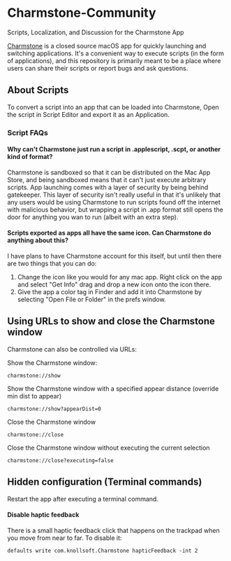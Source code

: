 # Charmstone-Community
Scripts, Localization, and Discussion for the Charmstone App

[Charmstone](https://charmstone.app) is a closed source macOS app for quickly launching and switching applications. It's a convenient way to execute scripts (in the form of applications), and this repository is primarily meant to be a place where users can share their scripts or report bugs and ask questions.

## About Scripts
To convert a script into an app that can be loaded into Charmstone, Open the script in Script Editor and export it as an Application.

### Script FAQs
#### Why can't Charmstone just run a script in .applescript, .scpt, or another kind of format?
Charmstone is sandboxed so that it can be distributed on the Mac App Store, and being sandboxed means that it can't just execute arbitrary scripts. App launching comes with a layer of security by being behind gatekeeper. This layer of security isn't really useful in that it's unlikely that any users would be using Charmstone to run scripts found off the internet with malicious behavior, but wrapping a script in .app format still opens the door for anything you wan to run (albeit with an extra step).

#### Scripts exported as apps all have the same icon. Can Charmstone do anything about this?
I have plans to have Charmstone account for this itself, but until then there are two things that you can do:
1. Change the icon like you would for any mac app. Right click on the app and select "Get Info" drag and drop a new icon onto the icon there.
2. Give the app a color tag in Finder and add it into Charmstone by selecting "Open File or Folder" in the prefs window.

## Using URLs to show and close the Charmstone window

Charmstone can also be controlled via URLs:

Show the Charmstone window:
```
charmstone://show
```
Show the Charmstone window with a specified appear distance (override min dist to appear)
```
charmstone://show?appearDist=0
```
Close the Charmstone window
```
charmstone://close
```
Close the Charmstone window without executing the current selection
```
charmstone://close?executing=false
```
## Hidden configuration (Terminal commands)
Restart the app after executing a terminal command.

#### Disable haptic feedback

There is a small haptic feedback click that happens on the trackpad when you move from near to far. To disable it:

```
defaults write com.knollsoft.Charmstone hapticFeedback -int 2
```
